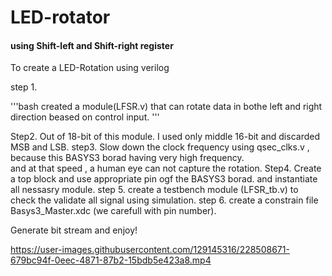 # LED-rotator
#### using Shift-left and Shift-right register
To create a LED-Rotation using verilog

step 1. 

'''bash
created a module(LFSR.v) that can rotate data in bothe left and right direction beased on control input.
'''

Step2. Out of 18-bit of this module. I used only middle 16-bit and discarded MSB and LSB.
step3.   Slow down the clock frequency using qsec_clks.v , because this BASYS3 borad having very high frequency.   
and at that speed , a human eye can not capture the rotation. 
Step4. Create a top block and use appropriate pin ogf the BASYS3 borad. and instantiate all nessasry module.
step 5. create a testbench module (LFSR_tb.v) to check the  validate all signal using simulation.
step 6. create a constrain file Basys3_Master.xdc (we carefull with pin number).


Generate bit stream and enjoy!


https://user-images.githubusercontent.com/129145316/228508671-679bc94f-0eec-4871-87b2-15bdb5e423a8.mp4

